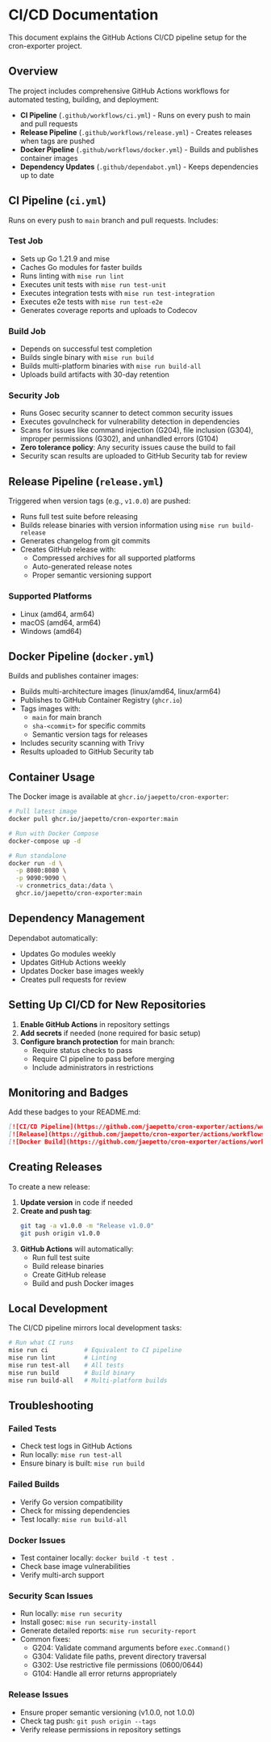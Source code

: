 # CI/CD Documentation

This document explains the GitHub Actions CI/CD pipeline setup for the cron-exporter project.

## Overview

The project includes comprehensive GitHub Actions workflows for automated testing, building, and deployment:

- **CI Pipeline** (`.github/workflows/ci.yml`) - Runs on every push to main and pull requests
- **Release Pipeline** (`.github/workflows/release.yml`) - Creates releases when tags are pushed
- **Docker Pipeline** (`.github/workflows/docker.yml`) - Builds and publishes container images
- **Dependency Updates** (`.github/dependabot.yml`) - Keeps dependencies up to date

## CI Pipeline (`ci.yml`)

Runs on every push to `main` branch and pull requests. Includes:

### Test Job
- Sets up Go 1.21.9 and mise
- Caches Go modules for faster builds
- Runs linting with `mise run lint`
- Executes unit tests with `mise run test-unit`
- Executes integration tests with `mise run test-integration`
- Executes e2e tests with `mise run test-e2e`
- Generates coverage reports and uploads to Codecov

### Build Job
- Depends on successful test completion
- Builds single binary with `mise run build`
- Builds multi-platform binaries with `mise run build-all`
- Uploads build artifacts with 30-day retention

### Security Job
- Runs Gosec security scanner to detect common security issues
- Executes govulncheck for vulnerability detection in dependencies
- Scans for issues like command injection (G204), file inclusion (G304), improper permissions (G302), and unhandled errors (G104)
- **Zero tolerance policy**: Any security issues cause the build to fail
- Security scan results are uploaded to GitHub Security tab for review

## Release Pipeline (`release.yml`)

Triggered when version tags (e.g., `v1.0.0`) are pushed:

- Runs full test suite before releasing
- Builds release binaries with version information using `mise run build-release`
- Generates changelog from git commits
- Creates GitHub release with:
  - Compressed archives for all supported platforms
  - Auto-generated release notes
  - Proper semantic versioning support

### Supported Platforms
- Linux (amd64, arm64)
- macOS (amd64, arm64)
- Windows (amd64)

## Docker Pipeline (`docker.yml`)

Builds and publishes container images:

- Builds multi-architecture images (linux/amd64, linux/arm64)
- Publishes to GitHub Container Registry (`ghcr.io`)
- Tags images with:
  - `main` for main branch
  - `sha-<commit>` for specific commits
  - Semantic version tags for releases
- Includes security scanning with Trivy
- Results uploaded to GitHub Security tab

## Container Usage

The Docker image is available at `ghcr.io/jaepetto/cron-exporter`:

```bash
# Pull latest image
docker pull ghcr.io/jaepetto/cron-exporter:main

# Run with Docker Compose
docker-compose up -d

# Run standalone
docker run -d \
  -p 8080:8080 \
  -p 9090:9090 \
  -v cronmetrics_data:/data \
  ghcr.io/jaepetto/cron-exporter:main
```

## Dependency Management

Dependabot automatically:
- Updates Go modules weekly
- Updates GitHub Actions weekly
- Updates Docker base images weekly
- Creates pull requests for review

## Setting Up CI/CD for New Repositories

1. **Enable GitHub Actions** in repository settings
2. **Add secrets** if needed (none required for basic setup)
3. **Configure branch protection** for main branch:
   - Require status checks to pass
   - Require CI pipeline to pass before merging
   - Include administrators in restrictions

## Monitoring and Badges

Add these badges to your README.md:

```markdown
[![CI/CD Pipeline](https://github.com/jaepetto/cron-exporter/actions/workflows/ci.yml/badge.svg)](https://github.com/jaepetto/cron-exporter/actions/workflows/ci.yml)
[![Release](https://github.com/jaepetto/cron-exporter/actions/workflows/release.yml/badge.svg)](https://github.com/jaepetto/cron-exporter/actions/workflows/release.yml)
[![Docker Build](https://github.com/jaepetto/cron-exporter/actions/workflows/docker.yml/badge.svg)](https://github.com/jaepetto/cron-exporter/actions/workflows/docker.yml)
```

## Creating Releases

To create a new release:

1. **Update version** in code if needed
2. **Create and push tag**:
   ```bash
   git tag -a v1.0.0 -m "Release v1.0.0"
   git push origin v1.0.0
   ```
3. **GitHub Actions** will automatically:
   - Run full test suite
   - Build release binaries
   - Create GitHub release
   - Build and push Docker images

## Local Development

The CI/CD pipeline mirrors local development tasks:

```bash
# Run what CI runs
mise run ci          # Equivalent to CI pipeline
mise run lint        # Linting
mise run test-all    # All tests
mise run build       # Build binary
mise run build-all   # Multi-platform builds
```

## Troubleshooting

### Failed Tests
- Check test logs in GitHub Actions
- Run locally: `mise run test-all`
- Ensure binary is built: `mise run build`

### Failed Builds
- Verify Go version compatibility
- Check for missing dependencies
- Test locally: `mise run build-all`

### Docker Issues
- Test container locally: `docker build -t test .`
- Check base image vulnerabilities
- Verify multi-arch support

### Security Scan Issues
- Run locally: `mise run security`
- Install gosec: `mise run security-install`
- Generate detailed reports: `mise run security-report`
- Common fixes:
  - G204: Validate command arguments before `exec.Command()`
  - G304: Validate file paths, prevent directory traversal
  - G302: Use restrictive file permissions (0600/0644)
  - G104: Handle all error returns appropriately

### Release Issues
- Ensure proper semantic versioning (v1.0.0, not 1.0.0)
- Check tag push: `git push origin --tags`
- Verify release permissions in repository settings
